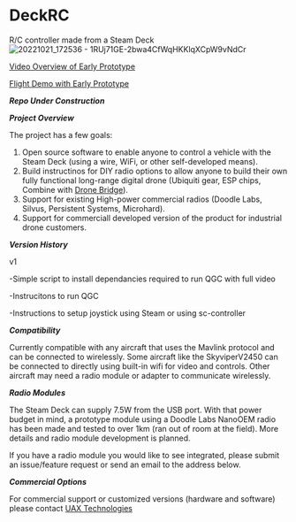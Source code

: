 # DeckRC
R/C controller made from a Steam Deck
![20221021_172536 - 1RUj71GE-2bwa4CfWqHKKlqXCpW9vNdCr](https://user-images.githubusercontent.com/117246427/199407927-d93827d3-4ad2-4146-a2b1-fe3d4d61b4d2.jpg)

[Video Overview of Early Prototype](https://youtu.be/YzaZdQglow4)

[Flight Demo with Early Prototype](https://youtu.be/_oFQyhxMKOQ)

***Repo Under Construction***


***Project Overview***

The project has a few goals:
1. Open source software to enable anyone to control a vehicle with the Steam Deck (using a wire, WiFi, or other self-developed means).
2. Build instructinos for DIY radio options to allow anyone to build their own fully functional long-range digital drone (Ubiquiti gear, ESP chips, Combine with [Drone Bridge](https://github.com/DroneBridge/DroneBridge)).
3. Support for existing High-power commercial radios (Doodle Labs, Silvus, Persistent Systems, Microhard).
4. Support for commerciall developed version of the product for industrial drone customers.


***Version History***

v1

-Simple script to install dependancies required to run QGC with full video

-Instrucitons to run QGC

-Instructions to setup joystick using Steam or using sc-controller


***Compatibility***

Currently compatible with any aircraft that uses the Mavlink protocol and can be connected to wirelessly. Some aircraft like the SkyviperV2450 can be connected to directly using built-in wifi for video and controls. Other aircraft may need a radio module or adapter to communicate wirelessly. 


***Radio Modules***

The Steam Deck can supply 7.5W from the USB port. With that power budget in mind, a prototype module using a Doodle Labs NanoOEM radio has been made and tested to over 1km (ran out of room at the field). More details and radio module development is planned.

If you have a radio module you would like to see integrated, please submit an issue/feature request or send an email to the address below.


***Commercial Options***

For commercial support or customized versions (hardware and software) please contact [UAX Technologies](https://uaxtech.com/)
